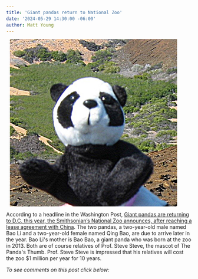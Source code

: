 ```yaml
---
title: 'Giant pandas return to National Zoo'
date: '2024-05-29 14:30:00 -06:00'
author: Matt Young
---
```

<figure class="on-the-left-side" style="margin-top: 10px; margin-right: 40px; margin-bottom: 10px; margin-left: 10px;">
<img src="/uploads/2024/IMG_3617_Steve_Steve_600.jpg" alt="Prof. Steve Steve"/>
<figcaption><a href=""></a>
</figcaption>
</figure>
According to a headline in the Washington Post, <a href="https://s2.washingtonpost.com/3ddacd0/665719e273e72c3ea1cffc06/596a8aedae7e8a0ef33f6950/3/13/665719e273e72c3ea1cffc06">Giant pandas are returning to D.C. this year, the Smithsonian’s National Zoo announces, after reaching a lease agreement with China</a>. The two pandas, a two-year-old male named Bao Li and a two-year-old female named Qing Bao, are due to arrive later in the year. Bao Li's mother is Bao Bao, a giant panda who was born at the zoo in 2013. Both are of course relatives of Prof. Steve Steve, the mascot of The Panda's Thumb. Prof. Steve Steve is impressed that his relatives will cost the zoo $1 million per year for 10 years.

<i>To see comments on this post click below:</i>  <!--more-->
